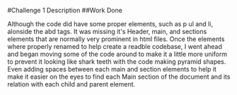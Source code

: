#Challenge 1 Description
##Work Done

 Although the code did have some proper elements, such as p ul and li, alonside the <html> abd <body> tags.
 It was missing it's Header, main, and sections elements that are normally very prominent in html files.
 Once the elements where properly renamed to help create a readble codebase, I went ahead and began moving some of the code around to make it a little more uniform to prevent it looking like shark teeth with the code making pyramid shapes.
 Even adding spaces between each main and section elements to help it make it easier on the eyes to find each Main section of the document and its relation with each child and parent element.

